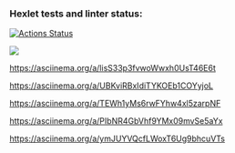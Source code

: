 ### Hexlet tests and linter status:
[![Actions Status](https://github.com/Jesslity/frontend-project-44/workflows/hexlet-check/badge.svg)](https://github.com/Jesslity/frontend-project-44/actions)

<a href="https://codeclimate.com/github/Jesslity/frontend-project-44/maintainability"><img src="https://api.codeclimate.com/v1/badges/d5fe49f8b6be9a32b3be/maintainability" /></a>

 https://asciinema.org/a/lisS33p3fvwoWwxh0UsT46E6t

 https://asciinema.org/a/UBKviRBxIdiTYKOEb1COYyjoL

 https://asciinema.org/a/TEWh1yMs6rwFYhw4xl5zarpNF

 https://asciinema.org/a/PIbNR4GbVhf9YMx09mvSe5aYx
 
 https://asciinema.org/a/ymJUYVQcfLWoxT6Ug9bhcuVTs